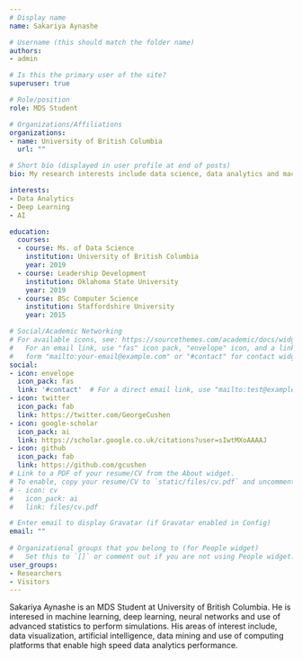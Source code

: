 ```yaml
---
# Display name
name: Sakariya Aynashe

# Username (this should match the folder name)
authors:
- admin

# Is this the primary user of the site?
superuser: true

# Role/position
role: MDS Student

# Organizations/Affiliations
organizations:
- name: University of British Columbia
  url: ""

# Short bio (displayed in user profile at end of posts)
bio: My research interests include data science, data analytics and machine learning.

interests:
- Data Analytics
- Deep Learning
- AI

education:
  courses:
  - course: Ms. of Data Science
    institution: University of British Columbia
    year: 2019
  - course: Leadership Development
    institution: Oklahoma State University
    year: 2019
  - course: BSc Computer Science
    institution: Staffordshire University
    year: 2015

# Social/Academic Networking
# For available icons, see: https://sourcethemes.com/academic/docs/widgets/#icons
#   For an email link, use "fas" icon pack, "envelope" icon, and a link in the
#   form "mailto:your-email@example.com" or "#contact" for contact widget.
social:
- icon: envelope
  icon_pack: fas
  link: '#contact'  # For a direct email link, use "mailto:test@example.org".
- icon: twitter
  icon_pack: fab
  link: https://twitter.com/GeorgeCushen
- icon: google-scholar
  icon_pack: ai
  link: https://scholar.google.co.uk/citations?user=sIwtMXoAAAAJ
- icon: github
  icon_pack: fab
  link: https://github.com/gcushen
# Link to a PDF of your resume/CV from the About widget.
# To enable, copy your resume/CV to `static/files/cv.pdf` and uncomment the lines below.  
# - icon: cv
#   icon_pack: ai
#   link: files/cv.pdf

# Enter email to display Gravatar (if Gravatar enabled in Config)
email: ""
  
# Organizational groups that you belong to (for People widget)
#   Set this to `[]` or comment out if you are not using People widget.  
user_groups:
- Researchers
- Visitors
---
```


Sakariya Aynashe is an MDS Student at University of British Columbia. He is interesed in machine learning, deep learning, neural networks and use of advanced statistics to perform simulations. His areas of interest include, data visualization, artificial intelligence, data mining and use of computing platforms that enable high speed data analytics performance.

